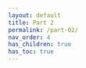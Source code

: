 ```yaml
---
layout: default
title: Part 2
permalink: /part-02/
nav_order: 4
has_children: true
has_toc: true
---
```

